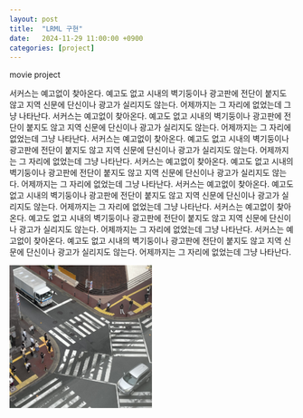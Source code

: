```yaml
---
layout: post
title:  "LRML 구현"
date:   2024-11-29 11:00:00 +0900
categories: [project]
---
```

movie project


서커스는 예고없이 찾아온다. 예고도 없고 시내의 벽기둥이나 광고판에 전단이 붙지도 않고 지역 신문에 단신이나 광고가 실리지도 않는다. 어제까지는 그 자리에 없었는데 그냥 나타난다. 서커스는 예고없이 찾아온다. 예고도 없고 시내의 벽기둥이나 광고판에 전단이 붙지도 않고 지역 신문에 단신이나 광고가 실리지도 않는다. 어제까지는 그 자리에 없었는데 그냥 나타난다. 서커스는 예고없이 찾아온다. 예고도 없고 시내의 벽기둥이나 광고판에 전단이 붙지도 않고 지역 신문에 단신이나 광고가 실리지도 않는다. 어제까지는 그 자리에 없었는데 그냥 나타난다. 서커스는 예고없이 찾아온다. 예고도 없고 시내의 벽기둥이나 광고판에 전단이 붙지도 않고 지역 신문에 단신이나 광고가 실리지도 않는다. 어제까지는 그 자리에 없었는데 그냥 나타난다. 서커스는 예고없이 찾아온다. 예고도 없고 시내의 벽기둥이나 광고판에 전단이 붙지도 않고 지역 신문에 단신이나 광고가 실리지도 않는다. 어제까지는 그 자리에 없었는데 그냥 나타난다. 서커스는 예고없이 찾아온다. 예고도 없고 시내의 벽기둥이나 광고판에 전단이 붙지도 않고 지역 신문에 단신이나 광고가 실리지도 않는다. 어제까지는 그 자리에 없었는데 그냥 나타난다. 서커스는 예고없이 찾아온다. 예고도 없고 시내의 벽기둥이나 광고판에 전단이 붙지도 않고 지역 신문에 단신이나 광고가 실리지도 않는다. 어제까지는 그 자리에 없었는데 그냥 나타난다.



<img src="/assets/images/test_image.jpeg" width="50%" title="제목" alt="아무거나"/> 

